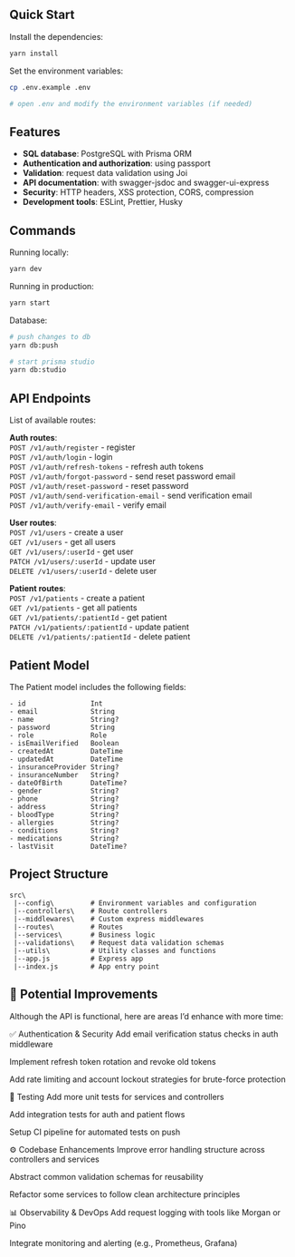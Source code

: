 ## Quick Start

Install the dependencies:

```bash
yarn install
```

Set the environment variables:

```bash
cp .env.example .env

# open .env and modify the environment variables (if needed)
```

## Features

- **SQL database**: PostgreSQL with Prisma ORM
- **Authentication and authorization**: using passport
- **Validation**: request data validation using Joi
- **API documentation**: with swagger-jsdoc and swagger-ui-express
- **Security**: HTTP headers, XSS protection, CORS, compression
- **Development tools**: ESLint, Prettier, Husky

## Commands

Running locally:

```bash
yarn dev
```

Running in production:

```bash
yarn start
```

Database:

```bash
# push changes to db
yarn db:push

# start prisma studio
yarn db:studio
```

## API Endpoints

List of available routes:

**Auth routes**:\
`POST /v1/auth/register` - register\
`POST /v1/auth/login` - login\
`POST /v1/auth/refresh-tokens` - refresh auth tokens\
`POST /v1/auth/forgot-password` - send reset password email\
`POST /v1/auth/reset-password` - reset password\
`POST /v1/auth/send-verification-email` - send verification email\
`POST /v1/auth/verify-email` - verify email

**User routes**:\
`POST /v1/users` - create a user\
`GET /v1/users` - get all users\
`GET /v1/users/:userId` - get user\
`PATCH /v1/users/:userId` - update user\
`DELETE /v1/users/:userId` - delete user

**Patient routes**:\
`POST /v1/patients` - create a patient\
`GET /v1/patients` - get all patients\
`GET /v1/patients/:patientId` - get patient\
`PATCH /v1/patients/:patientId` - update patient\
`DELETE /v1/patients/:patientId` - delete patient

## Patient Model

The Patient model includes the following fields:

```
- id                Int
- email             String
- name              String?
- password          String
- role              Role
- isEmailVerified   Boolean
- createdAt         DateTime
- updatedAt         DateTime
- insuranceProvider String?
- insuranceNumber   String?
- dateOfBirth       DateTime?
- gender            String?
- phone             String?
- address           String?
- bloodType         String?
- allergies         String?
- conditions        String?
- medications       String?
- lastVisit         DateTime?
```

## Project Structure

```
src\
 |--config\         # Environment variables and configuration
 |--controllers\    # Route controllers
 |--middlewares\    # Custom express middlewares
 |--routes\         # Routes
 |--services\       # Business logic
 |--validations\    # Request data validation schemas
 |--utils\          # Utility classes and functions
 |--app.js          # Express app
 |--index.js        # App entry point
```

## 🚀 Potential Improvements

Although the API is functional, here are areas I’d enhance with more time:

✅ Authentication & Security
Add email verification status checks in auth middleware

Implement refresh token rotation and revoke old tokens

Add rate limiting and account lockout strategies for brute-force protection

🧪 Testing
Add more unit tests for services and controllers

Add integration tests for auth and patient flows

Setup CI pipeline for automated tests on push

⚙️ Codebase Enhancements
Improve error handling structure across controllers and services

Abstract common validation schemas for reusability

Refactor some services to follow clean architecture principles

📊 Observability & DevOps
Add request logging with tools like Morgan or Pino

Integrate monitoring and alerting (e.g., Prometheus, Grafana)
